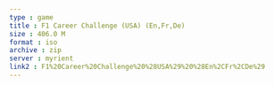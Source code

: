 ```yaml
---
type : game
title : F1 Career Challenge (USA) (En,Fr,De)
size : 406.0 M
format : iso
archive : zip
server : myrient
link2 : F1%20Career%20Challenge%20%28USA%29%20%28En%2CFr%2CDe%29
---
```

